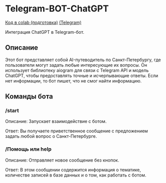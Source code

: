 # Telegram-BOT-ChatGPT

[Код в colab  (подготовка)](https://colab.research.google.com/github/pavelpryadokhin/Telegram-BOT-ChatGPT/blob/main/%D0%9F%D0%BE%D0%B4%D0%B3%D0%BE%D1%82%D0%BE%D0%B2%D0%BA%D0%B0_%D0%B4%D0%B0%D0%BD%D0%BD%D1%8B%D1%85_%D0%B4%D0%BB%D1%8F_ChatGpt.ipynb) 
[(Telegram)](https://colab.research.google.com/github/pavelpryadokhin/Telegram-BOT-ChatGPT/blob/main/Telegram_%D0%B1%D0%BE%D1%82_c_ChatGPT.ipynb)

Интеграция ChatGPT в Telegram-бот.

## Описание
Этот бот представляет собой AI-путеводитель по Санкт-Петербургу, где пользователи могут задать любые интересующие их вопросы. Он использует библиотеку aiogram для связи с Telegram API и модель ChatGPT, чтобы предоставлять точные и исчерпывающие ответы. Если нет информации, то бот пишет, что не смог найти информацию.


## Команды бота
### /start
Описание: Запускает взаимодействие с ботом.

Ответ: Вы получаете приветственное сообщение с предложением задать любой вопрос о Санкт-Петербурге.

### /Помощь или help
Описание: Отправляет новое сообщение без кнопок.

Ответ: В этом сообщении содержится информация о тематике, количестве записей в базе данных и о том, как работать с ботом.
